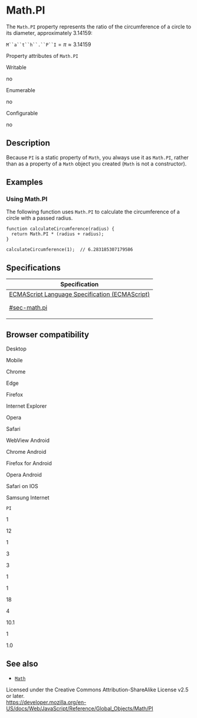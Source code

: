 # Math.PI

The `Math.PI` property represents the ratio of the circumference of a circle to its diameter, approximately 3.14159:

` M``a``t``h``.``P``I ` = *π* ≈ 3.14159

Property attributes of `Math.PI`

Writable

no

Enumerable

no

Configurable

no

## Description

Because `PI` is a static property of `Math`, you always use it as `Math.PI`, rather than as a property of a `Math` object you created (`Math` is not a constructor).

## Examples

### Using Math.PI

The following function uses `Math.PI` to calculate the circumference of a circle with a passed radius.

    function calculateCircumference(radius) {
      return Math.PI * (radius + radius);
    }

    calculateCircumference(1);  // 6.283185307179586

## Specifications

<table><thead><tr class="header"><th>Specification</th></tr></thead><tbody><tr class="odd"><td><a href="https://tc39.es/ecma262/#sec-math.pi">ECMAScript Language Specification (ECMAScript) 
<br/>

<span class="small">#sec-math.pi</span></a></td></tr></tbody></table>

## Browser compatibility

Desktop

Mobile

Chrome

Edge

Firefox

Internet Explorer

Opera

Safari

WebView Android

Chrome Android

Firefox for Android

Opera Android

Safari on IOS

Samsung Internet

`PI`

1

12

1

3

3

1

1

18

4

10.1

1

1.0

## See also

-   [`Math`](../math)

 
Licensed under the Creative Commons Attribution-ShareAlike License v2.5 or later.  
<a href="https://developer.mozilla.org/en-US/docs/Web/JavaScript/Reference/Global_Objects/Math/PI" class="_attribution-link">https://developer.mozilla.org/en-US/docs/Web/JavaScript/Reference/Global_Objects/Math/PI</a>
